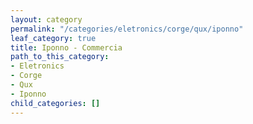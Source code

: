 ```yaml
---
layout: category
permalink: "/categories/eletronics/corge/qux/iponno"
leaf_category: true
title: Iponno - Commercia
path_to_this_category:
- Eletronics
- Corge
- Qux
- Iponno
child_categories: []
---
```

